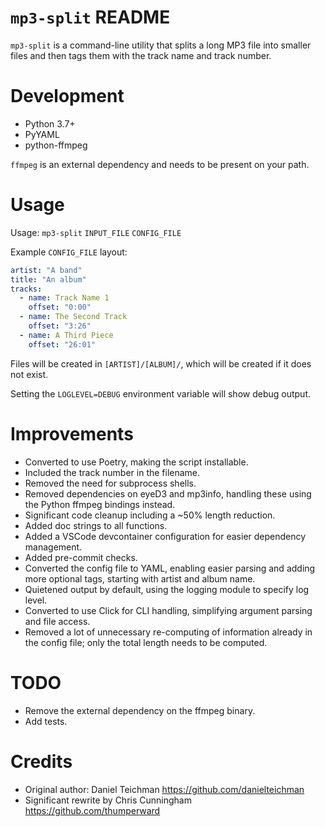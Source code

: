 # `mp3-split` README

`mp3-split` is a command-line utility that splits a long MP3 file into smaller
files and then tags them with the track name and track number.

# Development

-   Python 3.7+
-   PyYAML
-   python-ffmpeg

`ffmpeg` is an external dependency and needs to be present on your path.

# Usage

Usage: `mp3-split` `INPUT_FILE` `CONFIG_FILE`

Example `CONFIG_FILE` layout:

```yaml
artist: "A band"
title: "An album"
tracks:
  - name: Track Name 1
    offset: "0:00"
  - name: The Second Track
    offset: "3:26"
  - name: A Third Piece
    offset: "26:01"
```

Files will be created in `[ARTIST]/[ALBUM]/`, which will be created if it does
not exist.

Setting the `LOGLEVEL=DEBUG` environment variable will show debug output.

# Improvements

-   Converted to use Poetry, making the script installable.
-   Included the track number in the filename.
-   Removed the need for subprocess shells.
-   Removed dependencies on eyeD3 and mp3info, handling these using the Python
    ffmpeg bindings instead.
-   Significant code cleanup including a ~50% length reduction.
-   Added doc strings to all functions.
-   Added a VSCode devcontainer configuration for easier dependency management.
-   Added pre-commit checks.
-   Converted the config file to YAML, enabling easier parsing and adding more
    optional tags, starting with artist and album name.
-   Quietened output by default, using the logging module to specify log level.
-   Converted to use Click for CLI handling, simplifying argument parsing and
    file access.
-   Removed a lot of unnecessary re-computing of information already in the
    config file; only the total length needs to be computed.

# TODO

-   Remove the external dependency on the ffmpeg binary.
-   Add tests.

# Credits

-   Original author: Daniel Teichman <https://github.com/danielteichman>
-   Significant rewrite by Chris Cunningham <https://github.com/thumperward>
